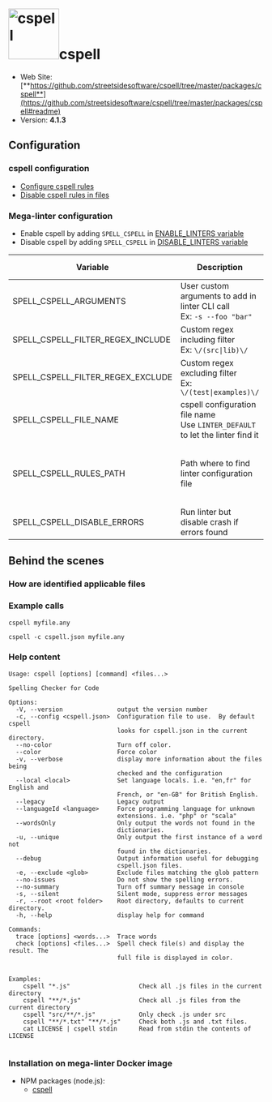 <!-- markdownlint-disable MD033 MD041 -->
<!-- Generated by .automation/build.py, please do not update manually -->
# <a href="https://github.com/streetsidesoftware/cspell/tree/master/packages/cspell" target="blank" title="Visit linter Web Site"><img src="https://streetsidesoftware.gallerycdn.vsassets.io/extensions/streetsidesoftware/code-spell-checker/1.9.2/1601218033318/Microsoft.VisualStudio.Services.Icons.Default" alt="cspell" height="100px" class="megalinter-logo"></a>cspell

- Web Site: [**https://github.com/streetsidesoftware/cspell/tree/master/packages/cspell**](https://github.com/streetsidesoftware/cspell/tree/master/packages/cspell#readme)
- Version: **4.1.3**

## Configuration

### cspell configuration

- [Configure cspell rules](https://github.com/streetsidesoftware/cspell/tree/master/packages/cspell#customization)
- [Disable cspell rules in files](https://github.com/streetsidesoftware/cspell/tree/master/packages/cspell#enable--disable-checking-sections-of-code)

### Mega-linter configuration

- Enable cspell by adding `SPELL_CSPELL` in [ENABLE_LINTERS variable](index.md#activation-and-deactivation)
- Disable cspell by adding `SPELL_CSPELL` in [DISABLE_LINTERS variable](index.md#activation-and-deactivation)

| Variable | Description | Default value |
| ----------------- | -------------- | -------------- |
| SPELL_CSPELL_ARGUMENTS | User custom arguments to add in linter CLI call<br/>Ex: `-s --foo "bar"` |  |
| SPELL_CSPELL_FILTER_REGEX_INCLUDE | Custom regex including filter<br/>Ex: `\/(src\|lib)\/` | Include every file |
| SPELL_CSPELL_FILTER_REGEX_EXCLUDE | Custom regex excluding filter<br/>Ex: `\/(test\|examples)\/` | Exclude no file |
| SPELL_CSPELL_FILE_NAME | cspell configuration file name</br>Use `LINTER_DEFAULT` to let the linter find it | `cspell.json` |
| SPELL_CSPELL_RULES_PATH | Path where to find linter configuration file | Workspace folder, then Mega-Linter default rules |
| SPELL_CSPELL_DISABLE_ERRORS | Run linter but disable crash if errors found | `false` |

## Behind the scenes

### How are identified applicable files


### Example calls

```shell
cspell myfile.any
```

```shell
cspell -c cspell.json myfile.any
```


### Help content

```shell
Usage: cspell [options] [command] <files...>

Spelling Checker for Code

Options:
  -V, --version               output the version number
  -c, --config <cspell.json>  Configuration file to use.  By default cspell
                              looks for cspell.json in the current directory.
  --no-color                  Turn off color.
  --color                     Force color
  -v, --verbose               display more information about the files being
                              checked and the configuration
  --local <local>             Set language locals. i.e. "en,fr" for English and
                              French, or "en-GB" for British English.
  --legacy                    Legacy output
  --languageId <language>     Force programming language for unknown
                              extensions. i.e. "php" or "scala"
  --wordsOnly                 Only output the words not found in the
                              dictionaries.
  -u, --unique                Only output the first instance of a word not
                              found in the dictionaries.
  --debug                     Output information useful for debugging
                              cspell.json files.
  -e, --exclude <glob>        Exclude files matching the glob pattern
  --no-issues                 Do not show the spelling errors.
  --no-summary                Turn off summary message in console
  -s, --silent                Silent mode, suppress error messages
  -r, --root <root folder>    Root directory, defaults to current directory.
  -h, --help                  display help for command

Commands:
  trace [options] <words...>  Trace words
  check [options] <files...>  Spell check file(s) and display the result. The
                              full file is displayed in color.


Examples:
    cspell "*.js"                   Check all .js files in the current directory
    cspell "**/*.js"                Check all .js files from the current directory
    cspell "src/**/*.js"            Only check .js under src
    cspell "**/*.txt" "**/*.js"     Check both .js and .txt files.
    cat LICENSE | cspell stdin      Read from stdin the contents of LICENSE


```

### Installation on mega-linter Docker image

- NPM packages (node.js):
  - [cspell](https://www.npmjs.com/package/cspell)

